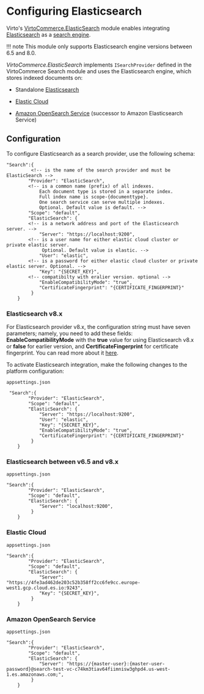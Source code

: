 
# Configuring Elasticsearch
Virto's [VirtoCommerce.ElasticSearch](https://github.com/VirtoCommerce/vc-module-elastic-search ) module enables integrating [Elasticsearch](https://www.elastic.co/products/elasticsearch) as a [search engine](https://doc.oroinc.com/backend/architecture/tech-stack/search-index/#search-index-overview).

!!! note
	This module only supports Elasticsearch engine versions between 6.5 and 8.0. 

*VirtoCommerce.ElasticSearch* implements `ISearchProvider` defined in the VirtoCommerce Search module and uses the Elasticsearch engine, which stores indexed documents on:

+ Standalone [Elasticsearch](https://www.elastic.co/products/elasticsearch "https://www.elastic.co/products/elasticsearch")
    
+ [Elastic Cloud](https://cloud.elastic.co/ "https://cloud.elastic.co/")
    
+ [Amazon OpenSearch Service](https://aws.amazon.com/opensearch-service/ "https://aws.amazon.com/opensearch-service/") (successor to Amazon Elasticsearch Service)
    

## Configuration

To configure Elasticsearch as a search provider, use the following schema:

```
"Search":{
         <!-- is the name of the search provider and must be ElasticSearch -->
        "Provider": "ElasticSearch", 
        <!-- is a common name (prefix) of all indexes. 
            Each document type is stored in a separate index. 
            Full index name is scope-{documenttype}. 
            One search service can serve multiple indexes. 
            Optional. Default value is default. -->
        "Scope": "default",
        "ElasticSearch": {
        <!-- is a network address and port of the Elasticsearch server. -->
            "Server": "https://localhost:9200",
        <!-- is a user name for either elastic cloud cluster or private elastic server. 
             Optional. Default value is elastic. -->
            "User": "elastic",
        <!-- is a password for either elastic cloud cluster or private elastic server. Optional. -->
            "Key": "{SECRET_KEY}",
        <!-- compatibilty with eralier version. optional -->
            "EnableCompatibilityMode": "true",
            "CertificateFingerprint": "{CERTIFICATE_FINGERPRINT}"
         }
    }
```

### Elasticsearch v8.x

For Elasticsearch provider v8.x, the configuration string must have seven parameters; namely, you need to add these fields: **EnableCompatibilityMode** with the **true** value for using Elasticsearch v8.x or **false** for earlier version, and **CertificateFingerprint** for certificate fingerprint. You can read more about it [here](https://www.elastic.co/guide/en/elasticsearch/reference/8.1/configuring-stack-security.html).

To activate Elasticsearch integration, make the following changes to the platform configuration:

`appsettings.json`

```
 "Search":{
        "Provider": "ElasticSearch",
        "Scope": "default",
        "ElasticSearch": {
            "Server": "https://localhost:9200",
            "User": "elastic",
            "Key": "{SECRET_KEY}",
            "EnableCompatibilityMode": "true",
            "CertificateFingerprint": "{CERTIFICATE_FINGERPRINT}"
         }
    }
```

### Elasticsearch between v6.5 and v8.x

`appsettings.json`

```
"Search":{
        "Provider": "ElasticSearch",
        "Scope": "default",
        "ElasticSearch": {
            "Server": "localhost:9200",
         }
    }
```

### Elastic Cloud

`appsettings.json`

```
"Search":{
        "Provider": "ElasticSearch",
        "Scope": "default",
        "ElasticSearch": {
            "Server": "https://4fe3ad462de203c52b358ff2cc6fe9cc.europe-west1.gcp.cloud.es.io:9243",
            "Key": "{SECRET_KEY}",
         }
    }
```

### Amazon OpenSearch Service

`appsettings.json`

```
"Search":{
        "Provider": "ElasticSearch",
        "Scope": "default",
        "ElasticSearch": {
            "Server": "https://{master-user}:{master-user-password}@search-test-vc-c74km3tiav64fiimnisw3ghpd4.us-west-1.es.amazonaws.com;",
         }
    }
```
